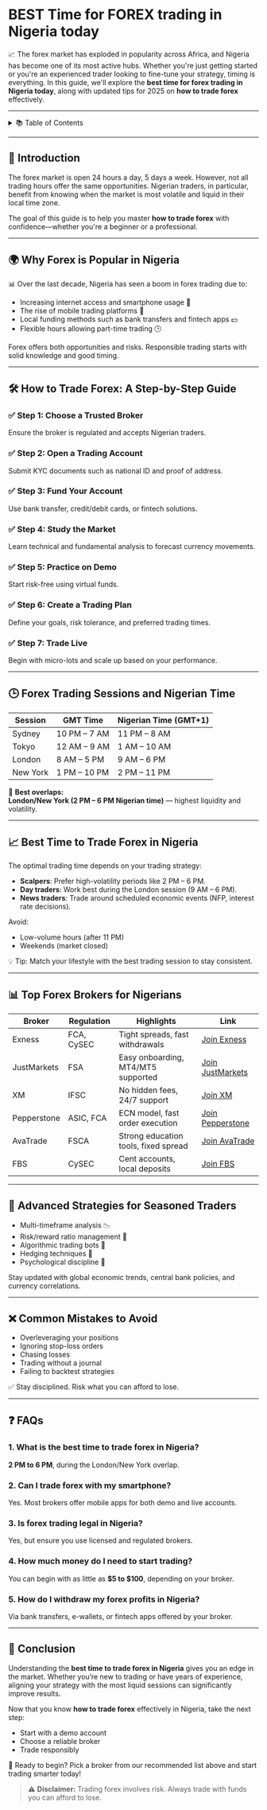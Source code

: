 # BEST Time for FOREX trading in Nigeria today

📈 The forex market has exploded in popularity across Africa, and Nigeria has become one of its most active hubs. Whether you're just getting started or you're an experienced trader looking to fine-tune your strategy, timing is everything. In this guide, we'll explore the **best time for forex trading in Nigeria today**, along with updated tips for 2025 on **how to trade forex** effectively.

---

<details>
<summary>📚 Table of Contents</summary>

- [Introduction](#-introduction)
- [Why Forex is Popular in Nigeria](#-why-forex-is-popular-in-nigeria)
- [How to Trade Forex: A Step-by-Step Guide](#-how-to-trade-forex-a-step-by-step-guide)
- [Forex Trading Sessions and Nigerian Time](#-forex-trading-sessions-and-nigerian-time)
- [Best Time to Trade Forex in Nigeria](#-best-time-to-trade-forex-in-nigeria)
- [Top Forex Brokers for Nigerians](#-top-forex-brokers-for-nigerians)
- [Advanced Strategies for Seasoned Traders](#-advanced-strategies-for-seasoned-traders)
- [Common Mistakes to Avoid](#-common-mistakes-to-avoid)
- [FAQs](#-faqs)
- [Conclusion](#-conclusion)

</details>

---

## 🧠 Introduction

The forex market is open 24 hours a day, 5 days a week. However, not all trading hours offer the same opportunities. Nigerian traders, in particular, benefit from knowing when the market is most volatile and liquid in their local time zone.

The goal of this guide is to help you master **how to trade forex** with confidence—whether you're a beginner or a professional.

---

## 🌍 Why Forex is Popular in Nigeria

📊 Over the last decade, Nigeria has seen a boom in forex trading due to:

- Increasing internet access and smartphone usage 📱
- The rise of mobile trading platforms 📲
- Local funding methods such as bank transfers and fintech apps 💵
- Flexible hours allowing part-time trading 🕒

Forex offers both opportunities and risks. Responsible trading starts with solid knowledge and good timing.

---

## 🛠️ How to Trade Forex: A Step-by-Step Guide

### ✅ Step 1: Choose a Trusted Broker
Ensure the broker is regulated and accepts Nigerian traders.

### ✅ Step 2: Open a Trading Account
Submit KYC documents such as national ID and proof of address.

### ✅ Step 3: Fund Your Account
Use bank transfer, credit/debit cards, or fintech solutions.

### ✅ Step 4: Study the Market
Learn technical and fundamental analysis to forecast currency movements.

### ✅ Step 5: Practice on Demo
Start risk-free using virtual funds.

### ✅ Step 6: Create a Trading Plan
Define your goals, risk tolerance, and preferred trading times.

### ✅ Step 7: Trade Live
Begin with micro-lots and scale up based on your performance.

---

## 🕒 Forex Trading Sessions and Nigerian Time

| Session       | GMT Time     | Nigerian Time (GMT+1) |
|---------------|--------------|-------------------------|
| Sydney        | 10 PM – 7 AM | 11 PM – 8 AM            |
| Tokyo         | 12 AM – 9 AM | 1 AM – 10 AM            |
| London        | 8 AM – 5 PM  | 9 AM – 6 PM             |
| New York      | 1 PM – 10 PM | 2 PM – 11 PM            |

🌟 **Best overlaps:**  
**London/New York (2 PM – 6 PM Nigerian time)** — highest liquidity and volatility.

---

## 📈 Best Time to Trade Forex in Nigeria

The optimal trading time depends on your trading strategy:

- **Scalpers**: Prefer high-volatility periods like 2 PM – 6 PM.
- **Day traders**: Work best during the London session (9 AM – 6 PM).
- **News traders**: Trade around scheduled economic events (NFP, interest rate decisions).

Avoid:
- Low-volume hours (after 11 PM)
- Weekends (market closed)

💡 Tip: Match your lifestyle with the best trading session to stay consistent.

---

## 📊 Top Forex Brokers for Nigerians

| Broker       | Regulation | Highlights                          | Link |
|--------------|------------|-------------------------------------|----------------|
| Exness       | FCA, CySEC | Tight spreads, fast withdrawals     | [Join Exness](https://one.exnesstrack.org/a/english23) |
| JustMarkets  | FSA        | Easy onboarding, MT4/MT5 supported  | [Join JustMarkets](https://one.justmarkets.link/a/79iqw0j6nj) |
| XM           | IFSC       | No hidden fees, 24/7 support         | [Join XM](https://clicks.pipaffiliates.com/c?c=589901&l=en&p=0) |
| Pepperstone  | ASIC, FCA  | ECN model, fast order execution     | [Join Pepperstone](https://trk.pepperstonepartners.com/aff_c?offer_id=367&aff_id=33954) |
| AvaTrade     | FSCA       | Strong education tools, fixed spread| [Join AvaTrade](https://www.avatrade.com?versionId=10301&tag=194438) |
| FBS          | CySEC      | Cent accounts, local deposits        | [Join FBS](https://fbs.partners?ibl=587836&ibp=21398815) |

---

## 🚀 Advanced Strategies for Seasoned Traders

- Multi-timeframe analysis 📉  
- Risk/reward ratio management 🎯  
- Algorithmic trading bots 🤖  
- Hedging techniques 🔄  
- Psychological discipline 🧠  

Stay updated with global economic trends, central bank policies, and currency correlations.

---

## ❌ Common Mistakes to Avoid

- Overleveraging your positions  
- Ignoring stop-loss orders  
- Chasing losses  
- Trading without a journal  
- Failing to backtest strategies  

✅ Stay disciplined. Risk what you can afford to lose.

---

## ❓ FAQs

### 1. What is the best time to trade forex in Nigeria?
**2 PM to 6 PM**, during the London/New York overlap.

### 2. Can I trade forex with my smartphone?
Yes. Most brokers offer mobile apps for both demo and live accounts.

### 3. Is forex trading legal in Nigeria?
Yes, but ensure you use licensed and regulated brokers.

### 4. How much money do I need to start trading?
You can begin with as little as **$5 to $100**, depending on your broker.

### 5. How do I withdraw my forex profits in Nigeria?
Via bank transfers, e-wallets, or fintech apps offered by your broker.

---

## 🏁 Conclusion

Understanding the **best time to trade forex in Nigeria** gives you an edge in the market. Whether you’re new to trading or have years of experience, aligning your strategy with the most liquid sessions can significantly improve results.

Now that you know **how to trade forex** effectively in Nigeria, take the next step:

- Start with a demo account  
- Choose a reliable broker  
- Trade responsibly

💼 Ready to begin? Pick a broker from our recommended list above and start trading smarter today!

> ⚠️ **Disclaimer:** Trading forex involves risk. Always trade with funds you can afford to lose.
